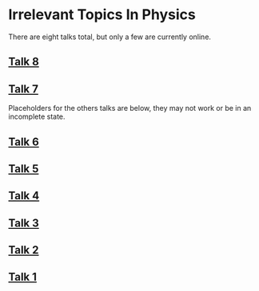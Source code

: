 Irrelevant Topics In Physics
============================

There are eight talks total, but only a few are currently online.

## [Talk 8](http://thoppe.github.io/Irrelevant_Topics_In_Physics/irr8.html)
## [Talk 7](http://thoppe.github.io/Irrelevant_Topics_In_Physics/irr7.html)

Placeholders for the others talks are below, they may not work or be
in an incomplete state.

## [Talk 6](http://thoppe.github.io/Irrelevant_Topics_In_Physics/irr6.html)
## [Talk 5](http://thoppe.github.io/Irrelevant_Topics_In_Physics/irr5.html)
## [Talk 4](http://thoppe.github.io/Irrelevant_Topics_In_Physics/irr4.html)
## [Talk 3](http://thoppe.github.io/Irrelevant_Topics_In_Physics/irr3.html)
## [Talk 2](http://thoppe.github.io/Irrelevant_Topics_In_Physics/irr2.html)
## [Talk 1](http://thoppe.github.io/Irrelevant_Topics_In_Physics/irr1.html)


